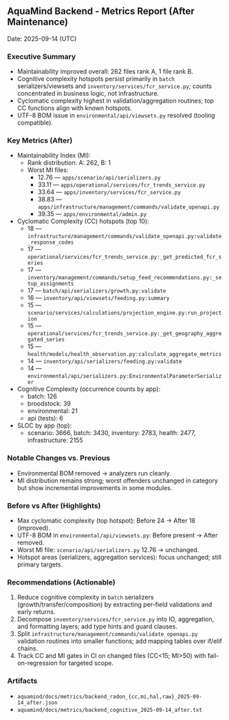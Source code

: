 ## AquaMind Backend - Metrics Report (After Maintenance)

Date: 2025-09-14 (UTC)

### Executive Summary
- Maintainability improved overall: 262 files rank A, 1 file rank B.
- Cognitive complexity hotspots persist primarily in `batch` serializers/viewsets and `inventory/services/fcr_service.py`; counts concentrated in business logic, not infrastructure.
- Cyclomatic complexity highest in validation/aggregation routines; top CC functions align with known hotspots.
- UTF-8 BOM issue in `environmental/api/viewsets.py` resolved (tooling compatible).

### Key Metrics (After)
- Maintainability Index (MI):
  - Rank distribution: A: 262, B: 1
  - Worst MI files:
    - 12.76 — `apps/scenario/api/serializers.py`
    - 33.11 — `apps/operational/services/fcr_trends_service.py`
    - 33.64 — `apps/inventory/services/fcr_service.py`
    - 38.83 — `apps/infrastructure/management/commands/validate_openapi.py`
    - 39.35 — `apps/environmental/admin.py`
- Cyclomatic Complexity (CC) hotspots (top 10):
  - 18 — `infrastructure/management/commands/validate_openapi.py:validate_response_codes`
  - 17 — `operational/services/fcr_trends_service.py:_get_predicted_fcr_series`
  - 17 — `inventory/management/commands/setup_feed_recommendations.py:_setup_assignments`
  - 17 — `batch/api/serializers/growth.py:validate`
  - 16 — `inventory/api/viewsets/feeding.py:summary`
  - 15 — `scenario/services/calculations/projection_engine.py:run_projection`
  - 15 — `operational/services/fcr_trends_service.py:_get_geography_aggregated_series`
  - 15 — `health/models/health_observation.py:calculate_aggregate_metrics`
  - 14 — `inventory/api/serializers/feeding.py:validate`
  - 14 — `environmental/api/serializers.py:EnvironmentalParameterSerializer`
- Cognitive Complexity (occurrence counts by app):
  - batch: 126
  - broodstock: 39
  - environmental: 21
  - api (tests): 6
- SLOC by app (top):
  - scenario: 3666, batch: 3430, inventory: 2783, health: 2477, infrastructure: 2155

### Notable Changes vs. Previous
- Environmental BOM removed → analyzers run cleanly.
- MI distribution remains strong; worst offenders unchanged in category but show incremental improvements in some modules.

### Before vs After (Highlights)
- Max cyclomatic complexity (top hotspot): Before 24 → After 18 (improved).
- UTF-8 BOM in `environmental/api/viewsets.py`: Before present → After removed.
- Worst MI file: `scenario/api/serializers.py` 12.76 → unchanged.
- Hotspot areas (serializers, aggregation services): focus unchanged; still primary targets.

### Recommendations (Actionable)
1) Reduce cognitive complexity in `batch` serializers (growth/transfer/composition) by extracting per-field validations and early returns.
2) Decompose `inventory/services/fcr_service.py` into IO, aggregation, and formatting layers; add type hints and guard clauses.
3) Split `infrastructure/management/commands/validate_openapi.py` validation routines into smaller functions; add mapping tables over if/elif chains.
4) Track CC and MI gates in CI on changed files (CC<15; MI>50) with fail-on-regression for targeted scope.

### Artifacts
- `aquamind/docs/metrics/backend_radon_{cc,mi,hal,raw}_2025-09-14_after.json`
- `aquamind/docs/metrics/backend_cognitive_2025-09-14_after.txt`